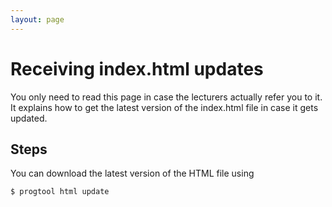```yaml
---
layout: page
---
```


# Receiving index.html updates

You only need to read this page in case the lecturers actually refer you to it.
It explains how to get the latest version of the index.html file in case it gets updated.

## Steps

You can download the latest version of the HTML file using

```bash
$ progtool html update
```
